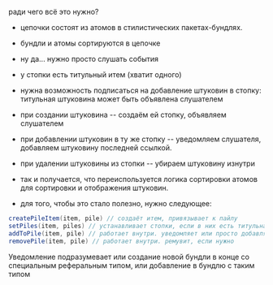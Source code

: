 ради чего всё это нужно?

- цепочки состоят из атомов в стилистических пакетах-бундлях.
- бундли и атомы сортируются в цепочке
- ну да... нужно просто слушать события
- у стопки есть титульный итем (хватит одного)
- нужна возможность подписаться на добавление штуковин в стопку: титульная штуковина может быть объявлена слушателем

- при создании штуковина -- создаём ей стопку, объявляем слушателем
- при добавлении штуковин в ту же стопку -- уведомляем слушателя, добавляем штуковину последней ссылкой.
- при удалении штуковины из стопки -- убираем штуковину изнутри
- так и получается, что переиспользуется логика сортировки атомов для сортировки и отображения штуковин.

- для того, чтобы это стало полезно, нужно следующее:

```groovy
createPileItem(item, pile) // создаёт итем, привязывает к пайлу
setPiles(item, piles) // устанавливает стопки, если в них есть титульная штука -- уведомляет
addToPile(item, pile) // работает внутри. уведомляет или просто добавляет
removePile(item, pile) // работает внутри. ремувит, если нужно
```

Уведомление подразумевает или создание новой бундли в конце со специальным реферальным типом, или добавление в бундлю с таким типом